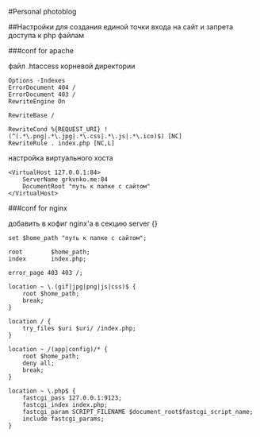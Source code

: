 #Personal photoblog


##Настройки для создания единой точки входа на сайт и запрета доступа к php файлам

###conf for apache

файл .htaccess корневой директории

    Options -Indexes
    ErrorDocument 404 /
    ErrorDocument 403 /
    RewriteEngine On

    RewriteBase /

    RewriteCond %{REQUEST_URI} !(^(.*\.png|.*\.jpg|.*\.css|.*\.js|.*\.ico)$) [NC]
    RewriteRule . index.php [NC,L]


настройка виртуального хоста

    <VirtualHost 127.0.0.1:84>
        ServerName grkvnko.me:84
        DocumentRoot "путь к папке с сайтом"
    </VirtualHost>


###conf for nginx

добавить в кофиг nginx'а в секцию server {}

    set $home_path "путь к папке с сайтом";

    root        $home_path;
    index       index.php;

    error_page 403 403 /;

    location ~ \.(gif|jpg|png|js|css)$ {
        root $home_path;
        break;
    }

    location / {
        try_files $uri $uri/ /index.php;
    }

    location ~ /(app|config)/* {
        root $home_path;
        deny all;
        break;
    }

    location ~ \.php$ {
        fastcgi_pass 127.0.0.1:9123;
        fastcgi_index index.php;
        fastcgi_param SCRIPT_FILENAME $document_root$fastcgi_script_name;
        include fastcgi_params;
    }